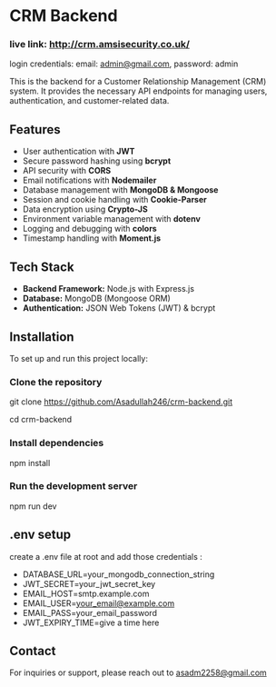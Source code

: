 # CRM Backend
### live link: http://crm.amsisecurity.co.uk/
login credentials: email: admin@gmail.com, password: admin

This is the backend for a Customer Relationship Management (CRM) system. It provides the necessary API endpoints for managing users, authentication, and customer-related data.

## Features
- User authentication with **JWT**
- Secure password hashing using **bcrypt**
- API security with **CORS**
- Email notifications with **Nodemailer**
- Database management with **MongoDB & Mongoose**
- Session and cookie handling with **Cookie-Parser**
- Data encryption using **Crypto-JS**
- Environment variable management with **dotenv**
- Logging and debugging with **colors**
- Timestamp handling with **Moment.js**

## Tech Stack
- **Backend Framework:** Node.js with Express.js
- **Database:** MongoDB (Mongoose ORM)
- **Authentication:** JSON Web Tokens (JWT) & bcrypt

## Installation
To set up and run this project locally:

### Clone the repository
git clone https://github.com/Asadullah246/crm-backend.git

cd crm-backend

### Install dependencies
npm install

### Run the development server
npm run dev

## .env setup 
create a .env file at root and add those credentials : 

* DATABASE_URL=your_mongodb_connection_string
* JWT_SECRET=your_jwt_secret_key
* EMAIL_HOST=smtp.example.com
* EMAIL_USER=your_email@example.com
* EMAIL_PASS=your_email_password
* JWT_EXPIRY_TIME=give a time here



## Contact
For inquiries or support, please reach out to asadm2258@gmail.com





